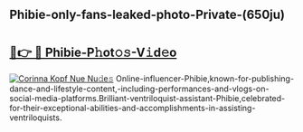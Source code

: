 ## Phibie-only-fans​-leaked-photo​-Private-(650ju)


# <h2><a href="https://mediaupload.pro?title=Phibie&ref=git">🔗👉 🔴 Phibie-P𝚑ot𝚘𝚜-V𝚒d𝚎o</a></h2>

[![Corinna Kopf Nue Nu𝚍e𝚜](https://i.imgur.com/0qMVB7G.gif)](https://mediaupload.pro?title=Phibie&ref=git)
Online-influencer-Phibie,known-for-publishing-dance-and-lifestyle-content,-including-performances-and-vlogs-on-social-media-platforms.Brilliant-ventriloquist-assistant-Phibie,celebrated-for-their-exceptional-abilities-and-accomplishments-in-assisting-ventriloquists.  